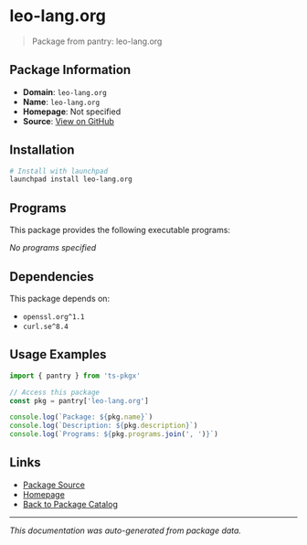 # leo-lang.org

> Package from pantry: leo-lang.org

## Package Information

- **Domain**: `leo-lang.org`
- **Name**: `leo-lang.org`
- **Homepage**: Not specified
- **Source**: [View on GitHub](https://github.com/pkgxdev/pantry/tree/main/projects/leo-lang.org/package.yml)

## Installation

```bash
# Install with launchpad
launchpad install leo-lang.org
```

## Programs

This package provides the following executable programs:

*No programs specified*

## Dependencies

This package depends on:

- `openssl.org^1.1`
- `curl.se^8.4`

## Usage Examples

```typescript
import { pantry } from 'ts-pkgx'

// Access this package
const pkg = pantry['leo-lang.org']

console.log(`Package: ${pkg.name}`)
console.log(`Description: ${pkg.description}`)
console.log(`Programs: ${pkg.programs.join(', ')}`)
```

## Links

- [Package Source](https://github.com/pkgxdev/pantry/tree/main/projects/leo-lang.org/package.yml)
- [Homepage](#)
- [Back to Package Catalog](../../package-catalog.md)

---

*This documentation was auto-generated from package data.*
